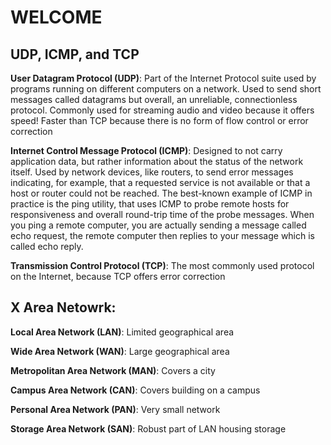 # WELCOME

## UDP, ICMP, and TCP
**User Datagram Protocol (UDP)**: Part of the Internet Protocol suite used by programs running on different computers on a network. Used to send short messages called datagrams but overall, an unreliable, connectionless protocol. Commonly used for streaming audio and video because it offers speed! Faster than TCP because there is no form of flow control or error correction

**Internet Control Message Protocol (ICMP)**: Designed to not carry application data, but rather information about the status of the network itself. Used by network devices, like routers, to send error messages indicating, for example, that a requested service is not available or that a host or router could not be reached. The best-known example of ICMP in practice is the ping utility, that uses ICMP to probe remote hosts for responsiveness and overall round-trip time of the probe messages. When you ping a remote computer, you are actually sending a message called echo request, the remote computer then replies to your message which is called echo reply.

**Transmission Control Protocol (TCP)**: The most commonly used protocol on the Internet, because TCP offers error correction

## X Area Netowrk:
**Local Area Network (LAN)**: Limited geographical area

**Wide Area Network (WAN)**: Large geographical area

**Metropolitan Area Network (MAN)**: Covers a city

**Campus Area Network (CAN)**: Covers building on a campus

**Personal Area Network (PAN)**: Very small network

**Storage Area Network (SAN)**: Robust part of LAN housing storage




